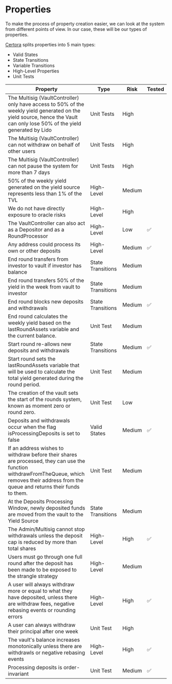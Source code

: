 # Properties

To make the process of property creation easier, we can look at the system from different points of view. In our case, these will be our types of properties.

[Certora](https://github.com/Certora/Tutorials/blob/master/06.Lesson_ThinkingProperties/Categorizing_Properties.pdf) splits properties into 5 main types:

- Valid States
- State Transitions
- Variable Transitions
- High-Level Properties
- Unit Tests

| Property                                                                                                                                                                                        | Type              | Risk   | Tested |
| ----------------------------------------------------------------------------------------------------------------------------------------------------------------------------------------------- | ----------------- | ------ | ------ |
| The Multisig (VaultController) only have access to 50% of the weekly yield generated on the yield source, hence the Vault can only lose 50% of the yield generated by Lido                      | Unit Tests        | High   |        |
| The Multisig (VaultController) can not withdraw on behalf of other users                                                                                                                        | Unit Tests        | High   |
| The Multisig (VaultController) can not pause the system for more than 7 days                                                                                                                    | Unit Tests        | High   |
| 50% of the weekly yield generated on the yield source represents less than 1% of the TVL                                                                                                        | High-Level        | Medium |
| We do not have directly exposure to oracle risks                                                                                                                                                | High-Level        | High   |
| The VaultController can also act as a Depositor and as a RoundProcessor                                                                                                                         | High-Level        | Low    | ✅     |
| Any address could process its own or other deposits                                                                                                                                             | High-Level        | Medium | ✅     |
| End round transfers from investor to vault if investor has balance                                                                                                                              | State Transitions | Medium |
| End round transfers 50% of the yield in the week from vault to investor                                                                                                                         | State Transitions | Medium |
| End round blocks new deposits and withdrawals                                                                                                                                                   | State Transitions | Medium | ✅     |
| End round calculates the weekly yield based on the lastRoundAssets variable and the current balance.                                                                                            | Unit Test         | Medium |
| Start round re-allows new deposits and withdrawals                                                                                                                                              | State Transitions | Medium | ✅     |
| Start round sets the lastRoundAssets variable that will be used to calculate the total yield generated during the round period.                                                                 | Unit Test         | Medium |
| The creation of the vault sets the start of the rounds system, known as moment zero or round zero.                                                                                              | Unit Test         | Low    |
| Deposits and withdrawals occur when the flag isProcessingDeposits is set to false                                                                                                               | Valid States      | Medium | ✅     |
| If an address wishes to withdraw before their shares are processed, they can use the function withdrawFromTheQueue, which removes their address from the queue and returns their funds to them. | Unit Test         | Medium |
| At the Deposits Processing Window, newly deposited funds are moved from the vault to the Yield Source                                                                                           | State Transitions | Medium |
| The Admin/Multisig cannot stop withdrawals unless the deposit cap is reduced by more than total shares                                                                                          | High-Level        | High   | ✅     |
| Users must go through one full round after the deposit has been made to be exposed to the strangle strategy                                                                                     | High-Level        | Medium |
| A user will always withdraw more or equal to what they have deposited, unless there are withdraw fees, negative rebasing events or rounding errors                                              | High-Level        | High   | ✅     |
| A user can always withdraw their principal after one week                                                                                                                                       | Unit Test         | High   |        |
| The vault's balance increases monotonically unless there are withdrawls or negative rebasing events                                                                                             | High-Level        | High   | ✅     |
| Processing deposits is order-invariant                                                                                                                                                          | Unit Test         | Medium | ✅     |
